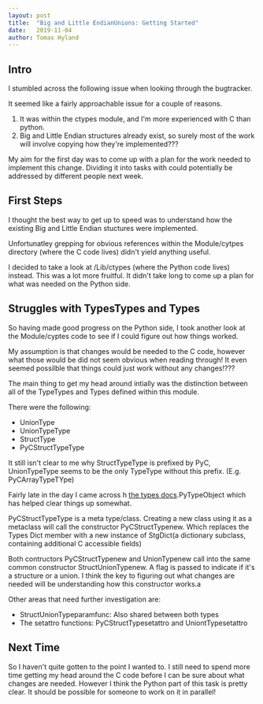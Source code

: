 ```yaml
---
layout: post
title:  "Big and Little EndianUnions: Getting Started"
date:   2019-11-04
author: Tomas Hyland
---
```


## Intro

I stumbled across the following issue when looking through the bugtracker.

It seemed like a fairly approachable issue for a couple of reasons.

1. It was within the ctypes module, and I'm more experienced with C than
python.
2. Big and Little Endian structures already exist, so surely most of the work
will involve copying how they're implemented???

My aim for the first day was to come up with a plan for the work needed to
implement this change. Dividing it into tasks with could potentially be
addressed by different people next week.

## First Steps

I thought the best way to get up to speed was to understand how the existing
Big and Little Endian stuctures were implemented.

Unfortunatley grepping for obvious references within the Module/cytpes
directory (where the C code lives) didn't yield anything useful.

I decided to take a look at /Lib/ctypes (where the Python code lives) instead.
This was a lot more fruitful. It didn't take long to come up a plan for what
was needed on the Python side. 

## Struggles with TypesTypes and Types 

So having made good progress on the Python side, I took another look at the
Module/cyptes code to see if I could figure out how things worked.

My assumption is that changes would be needed to the C code, however what those
would be did not seem obvious when reading through! It even seemed possilble
that things could just work without any changes!???

The main thing to get my head around intially was the distinction
between all of the TypeTypes and Types defined within this module.

There were the following:
* UnionType
* UnionTypeType
* StructType
* PyCStructTypeType

It still isn't clear to me why StructTypeType is prefixed by PyC, UnionTypeType
seems to be the only TypeType without this prefix. (E.g. PyCArrayTypeTYpe)

Fairly late in the day I came across
h [the types docs](https://docs.python.org/3/c-api/type.html#c).PyTypeObject which has helped clear
things up somewhat.

PyCStructTypeType is a meta type/class. Creating a new class using it as a
metaclass will call the constructor PyCStructTypenew. Which replaces the Types
Dict member with a new instance of StgDict(a dictionary subclass, containing 
additional C accessible fields)

Both contructors PyCStructTypenew and UnionTypenew call into the same common
constructor StructUnionTypenew. A flag is passed to indicate if it's a
structure or a union. I think the key to figuring out what changes are needed
will be understanding how this constructor works.a

Other areas that need further investigation are:
* StructUnionTypeparamfunc: Also shared between both types
* The setattro functions: PyCStructTypesetattro and UniontTypesetattro

## Next Time

So I haven't quite gotten to the point I wanted to. I still need to spend more
time getting my head around the C code before I can be sure about what changes
are needed. However I think the Python part of this task is pretty clear. It
should be possible for someone to work on it in parallel!

